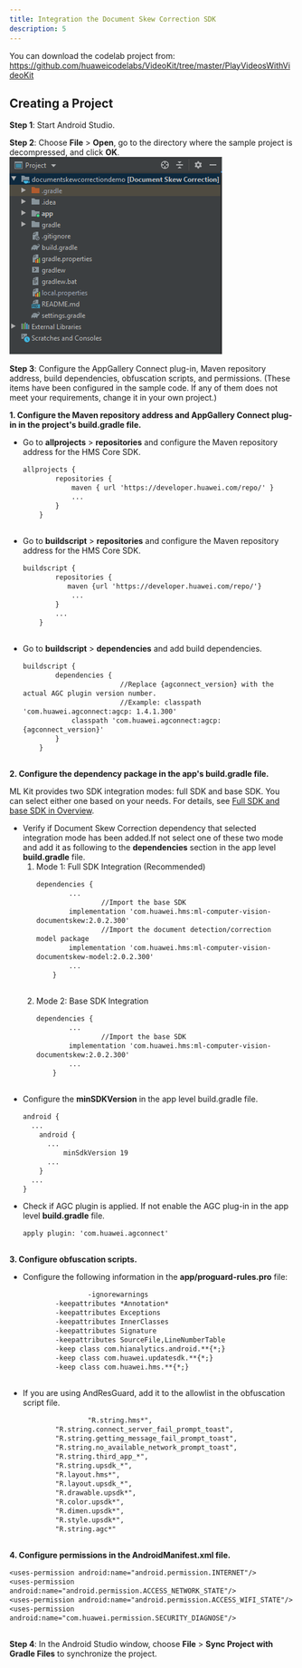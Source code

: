 ```yaml
---
title: Integration the Document Skew Correction SDK
description: 5
---
```


<p>You can download the codelab project from: <a href="https://github.com/huaweicodelabs/VideoKit/tree/master/PlayVideosWithVideoKit" target="_blank">https://github.com/huaweicodelabs/VideoKit/tree/master/PlayVideosWithVideoKit</a></p>

<h2><strong>Creating a Project</strong></h2>
<p><strong>Step 1</strong>: Start Android Studio.</p>
<p><strong>Step 2</strong>: Choose <strong>File</strong> &gt; <strong>Open</strong>, go to the directory where the sample project is decompressed, and click <strong>OK</strong>.<br><img style="width: 376.00px" src="https://github.com/yunusemrre/DocumentSkewCorrection/blob/master/assets/DocumentSkewCorrectionProject.PNG" onclick="imageclick(src)"></p>
<p><strong>Step 3</strong>: Configure the AppGallery Connect plug-in, Maven repository address, build dependencies, obfuscation scripts, and permissions. (These items have been configured in the sample code. If any of them does not meet your requirements, change it in your own project.)</p>
<p><strong>1. Configure the Maven repository address and AppGallery Connect plug-in in the project's build.gradle file.</strong></p>
<ul>
	<li>Go to <strong>allprojects</strong> &gt; <strong>repositories</strong> and configure the Maven repository address for the HMS Core SDK.<pre><div id="copy-button1" class="copy-btn" title="Copy" onclick="copyCode(this.id)"></div><code><span class="pln">allprojects </span><span class="pun">{</span><span class="pln">
		repositories </span><span class="pun">{</span><span class="pln">
			maven </span><span class="pun">{</span><span class="pln"> url </span><span class="str">'https://developer.huawei.com/repo/'</span><span class="pln"> </span><span class="pun">}</span><span class="pln">
			</span><span class="pun">...</span><span class="pln">
		</span><span class="pun">}</span><span class="pln">
	</span><span class="pun">}</span><span class="pln">
	</span></code></pre>
	</li>
	<li>Go to <strong>buildscript</strong> &gt; <strong>repositories</strong> and configure the Maven repository address for the HMS Core SDK.<pre><div id="copy-button2" class="copy-btn" title="Copy" onclick="copyCode(this.id)"></div><code><span class="pln">buildscript </span><span class="pun">{</span><span class="pln">
		repositories </span><span class="pun">{</span><span class="pln">
		   maven </span><span class="pun">{</span><span class="pln">url </span><span class="str">'https://developer.huawei.com/repo/'</span><span class="pun">}</span><span class="pln">
			</span><span class="pun">...</span><span class="pln">
		</span><span class="pun">}</span><span class="pln">
		</span><span class="pun">...</span><span class="pln">
	</span><span class="pun">}</span><span class="pln">
	</span></code></pre>
	</li>
	<li>Go to <strong>buildscript</strong> &gt; <strong>dependencies</strong> and add build dependencies.<pre><div id="copy-button3" class="copy-btn" title="Copy" onclick="copyCode(this.id)"></div><code><span class="pln">buildscript </span><span class="pun">{</span><span class="pln">
		dependencies </span><span class="pun">{</span><span class="pln">
     </span><span class="str">                   //Replace {agconnect_version} with the actual AGC plugin version number.</span><span class="pln">
     </span><span class="str">                   //Example: classpath 'com.huawei.agconnect:agcp: 1.4.1.300'</span><span class="pln">
			classpath </span><span class="str">'com.huawei.agconnect:agcp:{agconnect_version}'</span><span class="pln">
		</span><span class="pun">}</span><span class="pln">
	</span><span class="pun">}</span><span class="pln">
	</span></code></pre>
	</li>
</ul>
<p><strong>2. Configure the dependency package in the app's build.gradle file.</strong></p>
ML Kit provides two SDK integration modes: full SDK and base SDK. You can select either one based on your needs.
For details, see <a href="https://developer.huawei.com/consumer/en/doc/HMSCore-Guides-V5/overview-sdk-0000001051070278-V5" target="_blank">Full SDK and base SDK in Overview</a>.
<ul>
	<li>Verify if Document Skew Correction dependency that selected integration mode has been added.If not select one of these two mode and add it as following to the <strong>dependencies</strong> section in the app level <strong>build.gradle</strong> file.
    <ol type="1">
      <li>Mode 1: Full SDK Integration (Recommended)
      <pre><div id="copy-button4" class="copy-btn" title="Copy" onclick="copyCode(this.id)"></div><code><span class="pln">dependencies </span><span class="pun">{</span><span class="pln">
		</span><span class="pun">...</span><span class="pln">
    </span><span class="str">            //Import the base SDK</span><span class="pln">
		implementation </span><span class="str">'com.huawei.hms:ml-computer-vision-documentskew:2.0.2.300'</span><span class="pln">
    </span><span class="str">            //Import the document detection/correction model package</span><span class="pln">
		implementation </span><span class="str">'com.huawei.hms:ml-computer-vision-documentskew-model:2.0.2.300'</span><span class="pln">
		</span><span class="pun">...</span><span class="pln">
	</span><span class="pun">}</span><span class="pln">
	</span></code></pre>
      </li>
      <li>Mode 2: Base SDK Integration
      <pre><div id="copy-button4" class="copy-btn" title="Copy" onclick="copyCode(this.id)"></div><code><span class="pln">dependencies </span><span class="pun">{</span><span class="pln">
		</span><span class="pun">...</span><span class="pln">
    </span><span class="str">            //Import the base SDK</span><span class="pln">
		implementation </span><span class="str">'com.huawei.hms:ml-computer-vision-documentskew:2.0.2.300'</span><span class="pln">
		</span><span class="pun">...</span><span class="pln">
	</span><span class="pun">}</span><span class="pln">
	</span></code></pre>
      </li>
    </ol>
	</li>
  <li>Configure the <strong>minSDKVersion</strong> in the app level build.gradle file.
    <pre><div id="copy-button4" class="copy-btn" title="Copy" onclick="copyCode(this.id)"></div><code><span class="pln">android </span><span class="pun">{</span><span class="pln">
  </span><span class="pun">...</span><span class="pln">
    </span><span class="pln">android </span><span class="pun">{</span><span class="pln">
      </span><span class="pun">...</span><span class="pln">
          </span><span class="str">minSdkVersion 19</span><span class="pln">
      </span><span class="pun">...</span><span class="pln">
    </span><span class="pun">}</span><span class="pln">
  </span><span class="pun">...</span><span class="pln">
</span><span class="pun">}</span><span class="pln">
</span></code></pre>
  </li>
			<li>Check if AGC plugin is applied. If not enable the AGC plug-in in the app level <strong>build.gradle</strong> file.
      <pre><div id="copy-button4" class="copy-btn" title="Copy" onclick="copyCode(this.id)"><code><span class="pln">apply plugin: 'com.huawei.agconnect'
      </span></code></pre>
  </li>
</ul>  
<p><strong>3. Configure obfuscation scripts.</strong></p>
<ul>
	<li>Configure the following information in the <strong>app/proguard-rules.pro</strong> file:<pre><div id="copy-button7" class="copy-btn" title="Copy" onclick="copyCode(this.id)"></div><code>                <span class="pun">-</span><span class="pln">ignorewarnings</span><span class="pln">
		</span><span class="pun">-</span><span class="pln">keepattributes </span><span class="pun">*</span><span class="typ">Annotation</span><span class="pun">*</span><span class="pln">
		</span><span class="pun">-</span><span class="pln">keepattributes </span><span class="typ">Exceptions</span><span class="pln">
		</span><span class="pun">-</span><span class="pln">keepattributes </span><span class="typ">InnerClasses</span><span class="pln">
		</span><span class="pun">-</span><span class="pln">keepattributes </span><span class="typ">Signature</span><span class="pln">
		</span><span class="pun">-</span><span class="pln">keepattributes </span><span class="typ">SourceFile</span><span class="pun">,</span><span class="typ">LineNumberTable</span><span class="pln">
		</span><span class="pun">-</span><span class="pln">keep </span><span class="kwd">class</span><span class="pln"> com</span><span class="pun">.</span><span class="pln">hianalytics</span><span class="pun">.</span><span class="pln">android</span><span class="pun">.**{*;}</span><span class="pln">
		</span><span class="pun">-</span><span class="pln">keep </span><span class="kwd">class</span><span class="pln"> com</span><span class="pun">.</span><span class="pln">huawei</span><span class="pun">.</span><span class="pln">updatesdk</span><span class="pun">.**{*;}</span><span class="pln">
		</span><span class="pun">-</span><span class="pln">keep </span><span class="kwd">class</span><span class="pln"> com</span><span class="pun">.</span><span class="pln">huawei</span><span class="pun">.</span><span class="pln">hms</span><span class="pun">.**{*;}</span><span class="pln">
		</span></code></pre>
	</li>
	<li>If you are using AndResGuard, add it to the allowlist in the obfuscation script file.<pre><div id="copy-button8" class="copy-btn" title="Copy" onclick="copyCode(this.id)"></div><code>               <span class="str"> "R.string.hms*"</span><span class="pun">,</span><span class="pln">
		</span><span class="str">"R.string.connect_server_fail_prompt_toast"</span><span class="pun">,</span><span class="pln">
		</span><span class="str">"R.string.getting_message_fail_prompt_toast"</span><span class="pun">,</span><span class="pln">
		</span><span class="str">"R.string.no_available_network_prompt_toast"</span><span class="pun">,</span><span class="pln">
		</span><span class="str">"R.string.third_app_*"</span><span class="pun">,</span><span class="pln">
		</span><span class="str">"R.string.upsdk_*"</span><span class="pun">,</span><span class="pln">
		</span><span class="str">"R.layout.hms*"</span><span class="pun">,</span><span class="pln">
		</span><span class="str">"R.layout.upsdk_*"</span><span class="pun">,</span><span class="pln"> 
		</span><span class="str">"R.drawable.upsdk*"</span><span class="pun">,</span><span class="pln">
		</span><span class="str">"R.color.upsdk*"</span><span class="pun">,</span><span class="pln"> 
		</span><span class="str">"R.dimen.upsdk*"</span><span class="pun">,</span><span class="pln">
		</span><span class="str">"R.style.upsdk*"</span><span class="pun">,</span><span class="pln">
		</span><span class="str">"R.string.agc*"</span><span class="pln">
		</span></code></pre>
	</li>
</ul>
<p><strong>4. Configure permissions in the AndroidManifest.xml file.</strong></p>
<pre><div id="copy-button9" class="copy-btn" title="Copy" onclick="copyCode(this.id)"></div><code><span class="tag">&lt;uses-permission</span><span class="pln"> </span><span class="atn">android:name</span><span class="pun">=</span><span class="atv">"android.permission.INTERNET"</span><span class="tag">/&gt;</span><span class="pln">
</span><span class="tag">&lt;uses-permission</span><span class="pln"> </span><span class="atn">android:name</span><span class="pun">=</span><span class="atv">"android.permission.ACCESS_NETWORK_STATE"</span><span class="tag">/&gt;</span><span class="pln">
</span><span class="tag">&lt;uses-permission</span><span class="pln"> </span><span class="atn">android:name</span><span class="pun">=</span><span class="atv">"android.permission.ACCESS_WIFI_STATE"</span><span class="tag">/&gt;</span><span class="pln">
</span><span class="tag">&lt;uses-permission</span><span class="pln"> </span><span class="atn">android:name</span><span class="pun">=</span><span class="atv">"com.huawei.permission.SECURITY_DIAGNOSE"</span><span class="tag">/&gt;</span><span class="pln">
  </span></code></pre>
<p><strong>Step 4</strong>: In the Android Studio window, choose <strong>File</strong> &gt; <strong>Sync Project with Gradle Files</strong> to synchronize the project.</p>
